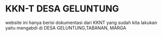 # KKN-T DESA GELUNTUNG

website ini hanya berisi dokumentasi dari KKNT yang sudah kita lakukan yaitu mengabdi di DESA GELUNTUNG,TABANAN, MARGA 
